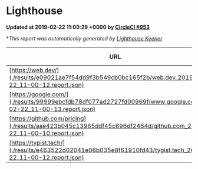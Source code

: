 
# Lighthouse

**Updated at 2019-02-22 11:00:29 +0000 by [CircleCI #953](https://circleci.com/gh/ItinerisLtd/lighthouse-keeper-example/953)**

**This report was automatically generated by [Lighthouse Keeper](https://github.com/itinerisltd/lighthouse-keeper)*

| URL | Performance | Accessibility | Best Practices | SEO | PWA | Updated At |
| --- | --- | --- | --- | --- | --- | --- |
| [https://web.dev/](./results/e09021ae7f54dd9f3b549cb0bc165f2b/web.dev_2019-02-22_11-00-12.report.json) | 0.91 | 0.93 | 1 | 0.91 | 1 | 2019-02-22T11:00:12.111Z |
| [https://google.com/](./results/99999ebcfdb78df077ad2727fd00969f/www.google.com_2019-02-22_11-00-13.report.json) | 0.95 | 0.71 | 0.93 | 0.8 | 0.58 | 2019-02-22T11:00:13.408Z |
| [https://github.com/pricing](./results/aae423b045c13965ddf45c696df2484d/github.com_2019-02-22_11-00-10.report.json) | 0.71 | 0.89 | 0.93 | 0.9 | 0.58 | 2019-02-22T11:00:10.955Z |
| [https://typist.tech/](./results/e463522d02041e06b035e8f61910fd43/typist.tech_2019-02-22_11-00-12.report.json) | 1 |  |  |  |  | 2019-02-22T11:00:12.517Z |
